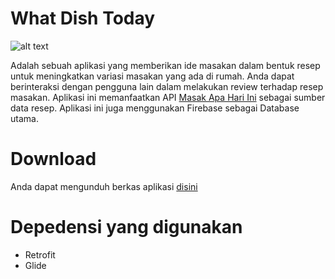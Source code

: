 # What Dish Today
![alt text](https://github.com/sndff/what-dish-today/blob/main/app/src/main/res/drawable-v24/logo.png)

Adalah sebuah aplikasi yang memberikan ide masakan dalam bentuk resep untuk meningkatkan variasi masakan yang ada di rumah. Anda dapat berinteraksi dengan pengguna lain dalam melakukan review terhadap resep masakan. Aplikasi ini memanfaatkan API [Masak Apa Hari Ini](https://github.com/tomorisakura/unofficial-masakapahariini-api) sebagai sumber data resep. Aplikasi ini juga menggunakan Firebase sebagai Database utama.

# Download
Anda dapat mengunduh berkas aplikasi [disini](https://github.com/sndff/what-dish-today/releases/download/v1/what-dish-today-v1.apk)

# Depedensi yang digunakan
- Retrofit
- Glide
